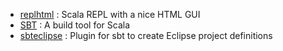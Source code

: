 * [replhtml](https://github.com/TiarkRompf/replhtml) : Scala REPL with a nice HTML GUI 
* [SBT](http://code.google.com/p/simple-build-tool/) : A build tool for Scala
* [sbteclipse](https://github.com/typesafehub/sbteclipse) : Plugin for sbt to create Eclipse project definitions